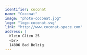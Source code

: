 ```yaml
---
identifier: coconat
name: "Coconat"
image: "photo-coconat.jpg"
logo: "logo-coconat.svg"
link: "http://www.coconat-space.com"
address: |
  Klein Glien 25
  <br>
  14806 Bad Belzig
---
```

